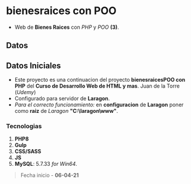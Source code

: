 # bienesraices con POO
- Web de **Bienes  Raices** con *PHP* y *POO* **(3)**.    

## Datos

## Datos Iniciales  

- Este proyecto es una continuacion del proyecto **bienesraicesPOO con PHP** del **Curso de Desarrollo Web de HTML y mas**. Juan de la Torre (*Udemy*)  
- Configurado para servidor de **Laragon**.
- *Para el correcto funcionamiento:* en **configuracion** de **Laragon** poner como **raiz** de *Laragon* **"C:\laragon\www\"**.     

### Tecnologias

1. **PHP8**
2. **Gulp**
3. **CSS/SASS**
4. **JS**
5. **MySQL**: 5.7.33 *for Win64*.


> Fecha inicio - **06-04-21**




